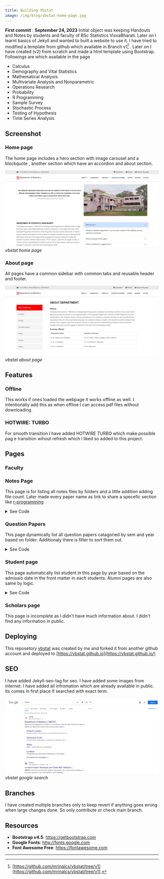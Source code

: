 ```yaml
---
title: Building Vbstat
image: /img/blog/vbstat-home-page.jpg
---
```


**First commit** : **<time datetime="2023-09-24">September 24, 2023</time>** 
Initial object was keeping Handouts and Notes by students and faculty of BSc Statistics VisvaBharati. Later on I learnt basics of Jekyll and wanted to built a website to use it. I have tried to modified a template from github which available in Branch v1[^1] . Later on I have created (v2) from scratch and made a html template using  Bootstrap. Followings are which available in the page

- Calculus
- Demography and Vital Statistics
- Mathematical Analysis
- Multivariate Analysis and Nonparametric
- Operations Research
- Probability
- R Programming
- Sample Survey
- Stochastic Process
- Testing of Hypothesis
- Time Series Analysis


## Screenshot
### Home page
The home page includes a hero section with image carousel and a blockquote , another section which have an accordion and about section.

![VBSTAT Home page](/img/blog/vbstat-home-page.jpg)
*vbstat home page*

### About page
All pages have a common sidebar with common tabs and reusable header and footer.

![VBSTAT about page](/img/blog/vbstat-about-page.jpg)
*vbstat about page*

## Features
### Offline
This works if ones loaded the webpage it works offline as well. I intentionally add this as when offline I can access pdf files without downloading.

### HOTWIRE: TURBO
For smooth transition I have added HOTWIRE TURBO which  make possible pag e transition wihout refresh which I liked so added to this project. 

## Pages

### Faculty 

###  Notes Page
This page is for listing all notes files by folders and a little addition adding file count. Later made every paper name as link to share a specefic section like [r-programming](https://vbstat.github.io/notes#r-programming)

<details>
  <summary>See Code</summary>
  <script src="https://gist.github.com/mrinalcs/9046ef5c8555c2450f244cbcd499e995.js"></script>
</details>

### Question Papers
This page dynamically list all question papers catagoried by sem and year based on folder. Additionaly there is filter to sort them out.
<details>
  <summary>See Code</summary>
  <script src="https://gist.github.com/mrinalcs/32755c35bdd408ffa0ab7a62032852a2.js"></script>
</details>

### Student page
This page automatically list student in this page by year based on the admissio date in the front matter in each students. Alumni pages are  also same by logic. 

<details>
  <summary>See Code</summary>
  <script src="https://gist.github.com/mrinalcs/872f48858f4b9cdb2513071ed7a22902.js"></script>
</details>

### Scholars page
This page is incomplete as I didn't have much information about. I didn't find any information in public.

## Deploying
This reposetory [vbstat](https://github.com/mrinalcs/vbstat) was created by me and forked it from another github account and deployed to [https://vbstat.github.io](https://vbstat.github.io/)

## SEO
I have added Jekyll-seo-tag for seo. I have added some images from internet. I have added all infromation which are already available in public. Its comes in first place if searched with exact term. 

![vbstat google search result](/img/blog/vbstat-google-search-result.jpg)
*vbstat google search*

## Branches
I have created multiple branches only to keep revert if anything goes wrong when large changes done. So only contribute or check main branch.


##  Resources

* **Bootstrap v4.5**: <https://getbootstrap.com>
* **Google Fonts**: <http://fonts.google.com>
* **Font Awesome Free**: <https://fontawesome.com>

---

[^1]: [https://github.com/mrinalcs/vbstat/tree/v1](https://github.com/mrinalcs/vbstat/tree/v1).
[^2]: [baa4d3e6a9fd3d492257f123efd7e2277c2c147f](https://github.com/mrinalcs/vbstat/blob/baa4d3e6a9fd3d492257f123efd7e2277c2c147f).